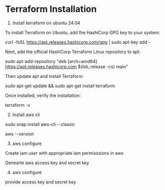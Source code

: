 # Terraform Installation

1. Install terraform on ubuntu 24.04
   
To install Terraform on Ubuntu, add the HashiCorp GPG key to your system:

curl -fsSL https://apt.releases.hashicorp.com/gpg | sudo apt-key add -

Next, add the official HashiCorp Terraform Linux repository to apt:

sudo apt-add-repository "deb [arch=amd64] https://apt.releases.hashicorp.com $(lsb_release -cs) main"

Then update apt and install Terraform:

sudo apt-get update && sudo apt-get install terraform

Once installed, verify the installation:

terraform -v

2. Install aws cli

sudo snap install aws-cli --classic

aws --version

3. aws configure

Create iam user with appropriate iam permisssions in aws

Genearte aws access key and secret key 

4. aws configure

provide access key and secret key

